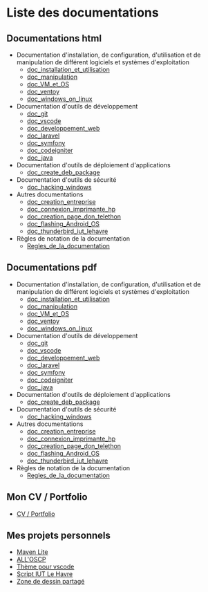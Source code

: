 # Liste des documentations

## Documentations html

- Documentation d'installation, de configuration, d'utilisation et de manipulation de différent logiciels et systèmes d'exploitation
  - [doc_installation_et_utilisation](src/doc_installation_et_utilisation.html)
  - [doc_manipulation](src/doc_manipulation.html)
  - [doc_VM_et_OS](src/doc_VM_et_OS.html)
  - [doc_ventoy](src/doc_ventoy.html)
  - [doc_windows_on_linux](src/doc_windows_on_linux.html)
- Documentation d'outils de développement
  - [doc_git](src/doc_git.html)
  - [doc_vscode](src/doc_vscode.html)
  - [doc_developpement_web](src/doc_developpement_web.html)
  - [doc_laravel](src/doc_laravel.html)
  - [doc_symfony](src/doc_symfony.html)
  - [doc_codeigniter](src/doc_codeigniter.html)
  - [doc_java](src/doc_java.html)
- Documentation d'outils de déploiement d'applications
  - [doc_create_deb_package](src/doc_create_deb_package.html)
- Documentation d'outils de sécurité
  - [doc_hacking_windows](src/doc_hacking_windows.html)
- Autres documentations
  - [doc_creation_entreprise](src/doc_creation_entreprise.html)
  - [doc_connexion_imprimante_hp](src/doc_connexion_imprimante_hp.html)
  - [doc_creation_page_don_telethon](src/doc_creation_page_don_telethon.html)
  - [doc_flashing_Android_OS](src/doc_flashing_Android_OS.html)
  - [doc_thunderbird_iut_lehavre](src/doc_thunderbird_iut.html)
- Règles de notation de la documentation
  - [Regles_de_la_documentation](src/Regles_de_la_documentation.html)

## Documentations pdf

- Documentation d'installation, de configuration, d'utilisation et de manipulation de différent logiciels et systèmes d'exploitation
  - [doc_installation_et_utilisation](pdf/doc_installation_et_utilisation.pdf)
  - [doc_manipulation](pdf/doc_manipulation.pdf)
  - [doc_VM_et_OS](pdf/doc_VM_et_OS.pdf)
  - [doc_ventoy](pdf/doc_ventoy.pdf)
  - [doc_windows_on_linux](pdf/doc_windows_on_linux.pdf)
- Documentation d'outils de développement
  - [doc_git](pdf/doc_git.pdf)
  - [doc_vscode](pdf/doc_vscode.pdf)
  - [doc_developpement_web](pdf/doc_developpement_web.pdf)
  - [doc_laravel](pdf/doc_laravel.pdf)
  - [doc_symfony](pdf/doc_symfony.pdf)
  - [doc_codeigniter](pdf/doc_codeigniter.pdf)
  - [doc_java](pdf/doc_java.pdf)
- Documentation d'outils de déploiement d'applications
  - [doc_create_deb_package](pdf/doc_create_deb_package.pdf)
- Documentation d'outils de sécurité
  - [doc_hacking_windows](pdf/doc_hacking_windows.pdf)
- Autres documentations
  - [doc_creation_entreprise](pdf/doc_creation_entreprise.pdf)
  - [doc_connexion_imprimante_hp](pdf/doc_connexion_imprimante_hp.pdf)
  - [doc_creation_page_don_telethon](pdf/doc_creation_page_don_telethon.pdf)
  - [doc_flashing_Android_OS](pdf/doc_flashing_Android_OS.pdf)
  - [doc_thunderbird_iut_lehavre](pdf/doc_thunderbird_iut.pdf)
- Règles de notation de la documentation
  - [Regles_de_la_documentation](pdf/Regles_de_la_documentation.pdf)

## Mon CV / Portfolio

- [CV / Portfolio](https://florobart.github.io/)

## Mes projets personnels

- [Maven Lite](https://florobart.github.io/Maven_lite/)
- [ALL'OSCP](https://github.com/FloRobart/AllOScp)
- [Thème pour vscode](https://github.com/FloRobart/Themes_for_vsCode)
- [Script IUT Le Havre](https://github.com/FloRobart/Script_IUT_Le-Havre)
- [Zone de dessin partagé](https://github.com/FloRobart/Drawing_area_android)
